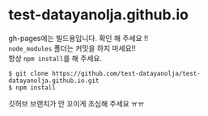 # test-datayanolja.github.io

gh-pages에는 빌드용입니다. 확인 해 주세요 !!  
```node_modules``` 폴더는 커밋을 하지 마세요!!  
항상 ```npm install```를 해 주세요.

```shell
$ git clone https://github.com/test-datayanolja/test-datayanolja.github.io.git
$ npm install
```

깃허브 브랜치가 안 꼬이게 조심해 주세요 ㅠㅠ